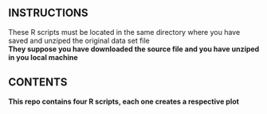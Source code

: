 ## INSTRUCTIONS

These R scripts must be located in the same directory where you have saved and unziped the original data set file 
<br><b>They suppose you have downloaded the source file and you have unziped in you local machine

## CONTENTS
This repo contains four R scripts, each one creates a respective plot 

